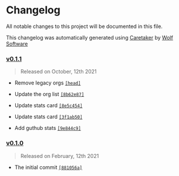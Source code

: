 # Changelog

All notable changes to this project will be documented in this file.


This changelog was automatically generated using [Caretaker](https://github.com/DevelopersToolbox/caretaker) by [Wolf Software](https://github.com/WolfSoftware)

### [v0.1.1](https://github.com/TGWolf/TGWolf/compare/v0.1.0...v0.1.1)

> Released on October, 12th 2021

- Remove legacy orgs [`[head]`](https://github.com/TGWolf/TGWolf/commit/)

- Update the org list [`[8b62e87]`](https://github.com/TGWolf/TGWolf/commit/8b62e87e26744bbab958ab8c5407e3a6e64db7ec)

- Update stats card [`[8e5c454]`](https://github.com/TGWolf/TGWolf/commit/8e5c454ea42ec275ced06d83a50eccaa45039180)

- Update stats card [`[3f1ab50]`](https://github.com/TGWolf/TGWolf/commit/3f1ab50aa3b82a80382340137b23bda70d59e648)

- Add guthub stats [`[9e844c9]`](https://github.com/TGWolf/TGWolf/commit/9e844c99c0d5d5146bfbc466cd61877b3cf0b369)

### [v0.1.0](https://github.com/TGWolf/TGWolf/releases/v0.1.0)

> Released on February, 12th 2021

- The initial commit [`[881056a]`](https://github.com/TGWolf/TGWolf/commit/881056a962ed3188328570ea0d681dfa8550e623)

